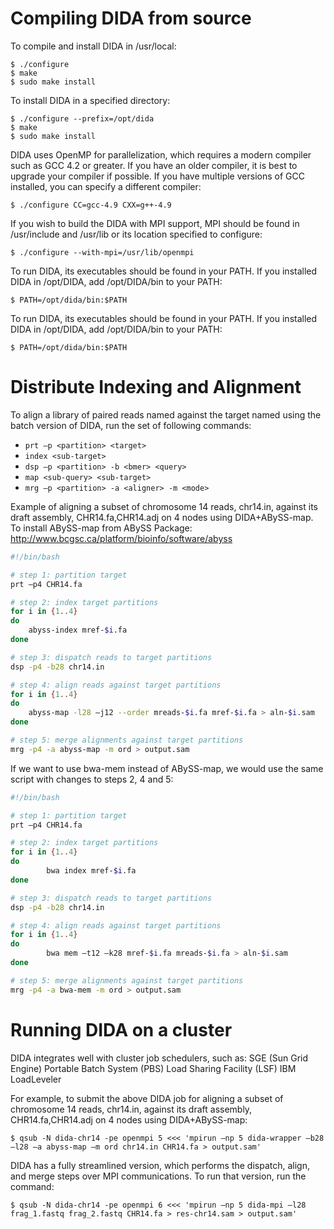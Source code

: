 # Compiling DIDA from source

To compile and install DIDA in /usr/local:

```
$ ./configure
$ make 
$ sudo make install 
```

To install DIDA in a specified directory:

```
$ ./configure --prefix=/opt/dida
$ make 
$ sudo make install 
```

DIDA uses OpenMP for parallelization, which requires a modern compiler such as GCC 4.2 or greater. If you have an older compiler, it is best to upgrade your compiler if possible. If you have multiple versions of GCC installed, you can specify a different compiler:

```
$ ./configure CC=gcc-4.9 CXX=g++-4.9 
```

If you wish to build the DIDA with MPI support, MPI should be found in /usr/include and /usr/lib or its location specified to configure:

```
$ ./configure --with-mpi=/usr/lib/openmpi 
```

To run DIDA, its executables should be found in your PATH. If you installed DIDA in /opt/DIDA, add /opt/DIDA/bin to your PATH:

```
$ PATH=/opt/dida/bin:$PATH
```

To run DIDA, its executables should be found in your PATH. If you installed DIDA in /opt/DIDA, add /opt/DIDA/bin to your PATH:

```
$ PATH=/opt/dida/bin:$PATH
```

# Distribute Indexing and Alignment 

To align a library of paired reads named <query> against the target named <target> using the batch version of DIDA, run the set of following commands:

* `prt –p <partition> <target>`
* `index <sub-target>`
* `dsp –p <partition> -b <bmer> <query>`
* `map <sub-query> <sub-target>`
* `mrg –p <partition> -a <aligner> -m <mode>`

Example of aligning a subset of chromosome 14 reads, chr14.in, against its draft assembly, CHR14.fa,CHR14.adj on 4 nodes using DIDA+ABySS-map. To install ABySS-map from ABySS Package:	http://www.bcgsc.ca/platform/bioinfo/software/abyss 

```bash
#!/bin/bash

# step 1: partition target
prt –p4 CHR14.fa

# step 2: index target partitions
for i in {1..4}
do
	abyss-index mref-$i.fa
done

# step 3: dispatch reads to target partitions
dsp -p4 -b28 chr14.in

# step 4: align reads against target partitions
for i in {1..4}
do
	abyss-map -l28 –j12 --order mreads-$i.fa mref-$i.fa > aln-$i.sam
done

# step 5: merge alignments against target partitions
mrg -p4 -a abyss-map -m ord > output.sam
```


If we want to use bwa-mem instead of ABySS-map, we would use the same script with changes to steps 2, 4 and 5:

```bash
#!/bin/bash

# step 1: partition target
prt –p4 CHR14.fa

# step 2: index target partitions
for i in {1..4}
do
		bwa index mref-$i.fa
done

# step 3: dispatch reads to target partitions
dsp -p4 -b28 chr14.in

# step 4: align reads against target partitions
for i in {1..4}
do
		bwa mem –t12 –k28 mref-$i.fa mreads-$i.fa > aln-$i.sam
done

# step 5: merge alignments against target partitions
mrg -p4 -a bwa-mem -m ord > output.sam
```

# Running DIDA on a cluster

DIDA integrates well with cluster job schedulers, such as:
	SGE (Sun Grid Engine)
	Portable Batch System (PBS)
	Load Sharing Facility (LSF)
	IBM LoadLeveler

For example, to submit the above DIDA job for aligning a subset of chromosome 14 reads, chr14.in, against its draft assembly, CHR14.fa,CHR14.adj on 4 nodes using DIDA+ABySS-map:

```
$ qsub -N dida-chr14 -pe openmpi 5 <<< 'mpirun –np 5 dida-wrapper –b28 –l28 –a abyss-map –m ord chr14.in CHR14.fa > output.sam'
```

DIDA has a fully streamlined version, which performs the dispatch, align, and merge steps over MPI communications. To run that version, run the command:

```
$ qsub -N dida-chr14 -pe openmpi 6 <<< 'mpirun –np 5 dida-mpi –l28 frag_1.fastq frag_2.fastq CHR14.fa > res-chr14.sam > output.sam'
```
